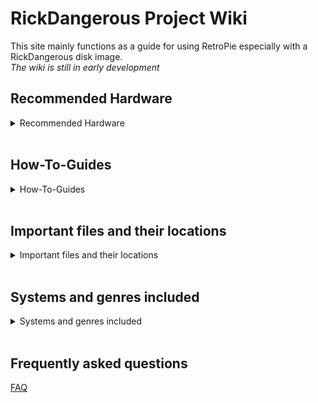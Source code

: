 # RickDangerous Project Wiki

This site mainly functions as a guide for using RetroPie especially with a RickDangerous disk image.  
*The wiki is still in early development*

## Recommended Hardware
<details>
  <summary>Recommended Hardware</summary>
</br>

  [RickDangerous' personal setup](/pages/hardware/ricks_setup.md)
  
  [Recommended Hardware](/pages/hardware/hardware.md)
</details></br>

## How-To-Guides

<details>
  <summary>How-To-Guides</summary>

  ### Flashing a disk image

[How to flash a disk image](/pages/guides/flash.md)

### Connecting the RPi 4 to a display

[How to connect your RPi4 to a display](/pages/guides/display.md)

### Controller Configuration

[How to configure a controller in Emulation Station](/pages/guides/controller.md)

### Useful Linux Terminal commands

[How to Linux Terminal](/pages/guides/terminal.md)

### Runcommand Launch Menu

[How to mess with Runcommand](/pages/guides/runcommand.md)

### Multi Disc Games

[How to change game disc](/pages/guides/multi_disk_games.md)

### Emulation Station Hotkeys

[Hotkey Button and Hotkeys](/pages/guides/hotkeys.md)

### Swap A and B buttons

[How to swap A and B Button in Emulation Station](/pages/guides/swap_buttons.md)

### Adding new games

[How to add new games](/pages/guides/new_games.md)
</details></br>

## Important files and their locations
<details>
  <summary>Important files and their locations</summary>
</br>

  [Important files and their locations](/pages/locations.md)
</details></br>

## Systems and genres included
<details>
  <summary>Systems and genres included</summary>

  ### Systems currently included in the RickDangerous Never Ending Edition

[Current Systems](/pages/systems/current.md)

### Future additions to the Never Ending Edition

[Future Additions](/pages/systems/future.md)

### Game genres present in the current Never Ending Edition

[Playable Genres](/pages/systems/genres.md)
</details></br>

## Frequently asked questions

[FAQ](/pages/FAQ.md)
